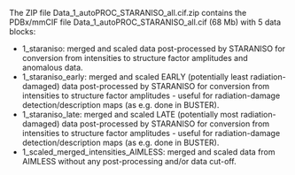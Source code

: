 The ZIP file Data_1_autoPROC_STARANISO_all.cif.zip contains the PDBx/mmCIF file Data_1_autoPROC_STARANISO_all.cif (68 Mb) with 5 data blocks:

* 1_staraniso: merged and scaled data post-processed by STARANISO for conversion from intensities to structure factor amplitudes and anomalous data.
* 1_staraniso_early: merged and scaled EARLY (potentially least radiation-damaged) data post-processed by STARANISO for conversion from intensities to structure factor amplitudes - useful for radiation-damage detection/description maps (as e.g. done in BUSTER).
* 1_staraniso_late: merged and scaled LATE (potentially most radiation-damaged) data post-processed by STARANISO for conversion from intensities to structure factor amplitudes - useful for radiation-damage detection/description maps (as e.g. done in BUSTER).
* 1_scaled_merged_intensities_AIMLESS: merged and scaled data from AIMLESS without any post-processing and/or data cut-off.

